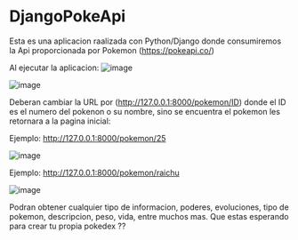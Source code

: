 # DjangoPokeApi

Esta es una aplicacion raalizada con Python/Django donde consumiremos la Api proporcionada por Pokemon (https://pokeapi.co/)

Al ejecutar la aplicacion:
![image](https://user-images.githubusercontent.com/77742059/149399746-825356ab-6b4e-4b1e-a4cd-3f291da28cd3.png)

![image](https://user-images.githubusercontent.com/77742059/149400758-389a1d9a-4939-4baf-8615-6c5cdee8572c.png)


Deberan cambiar la URL por (http://127.0.0.1:8000/pokemon/ID) donde el ID es el numero del pokenon o su nombre, sino se encuentra el pokemon les retornara a la pagina inicial:

Ejemplo: http://127.0.0.1:8000/pokemon/25

![image](https://user-images.githubusercontent.com/77742059/149399945-eadc1000-a61a-4e84-bff8-73a37541b7f4.png)

Ejemplo: http://127.0.0.1:8000/pokemon/raichu

![image](https://user-images.githubusercontent.com/77742059/149400020-315f3fbc-b520-4002-a190-ae0aa5870452.png)

Podran obtener cualquier tipo de informacion, poderes, evoluciones, tipo de pokemon, descripcion, peso, vida, entre muchos mas. Que estas esperando para crear tu propia pokedex ??

